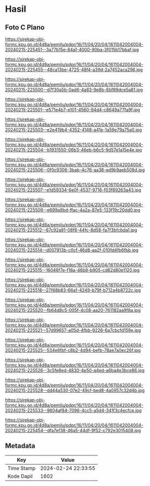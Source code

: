 # Hasil

## Foto C Plano

https://sirekap-obj-formc.kpu.go.id/4d8a/pemilu/pdpr/16/11/04/20/04/1611042004004-20240215-225451--3a77b15e-84a1-4000-90ba-3f015b17bbaf.jpg

https://sirekap-obj-formc.kpu.go.id/4d8a/pemilu/pdpr/16/11/04/20/04/1611042004004-20240215-225455--48ca13be-4725-48f4-a39d-2a7452aca296.jpg

https://sirekap-obj-formc.kpu.go.id/4d8a/pemilu/pdpr/16/11/04/20/04/1611042004004-20240215-225500--d7f30a5b-0ad6-4a83-9e8b-6bf89dce5a81.jpg

https://sirekap-obj-formc.kpu.go.id/4d8a/pemilu/pdpr/16/11/04/20/04/1611042004004-20240215-225501--e571e4b7-e101-4560-94d4-c8649a77fa9f.jpg

https://sirekap-obj-formc.kpu.go.id/4d8a/pemilu/pdpr/16/11/04/20/04/1611042004004-20240215-225503--e2e419b4-4352-4148-a41e-1a59e79a75a0.jpg

https://sirekap-obj-formc.kpu.go.id/4d8a/pemilu/pdpr/16/11/04/20/04/1611042004004-20240215-225504--b1931550-06b3-46eb-b6c5-9d57e1a15e4e.jpg

https://sirekap-obj-formc.kpu.go.id/4d8a/pemilu/pdpr/16/11/04/20/04/1611042004004-20240215-225506--0f0c9306-3bab-4c76-aa38-ed9b9aeb508d.jpg

https://sirekap-obj-formc.kpu.go.id/4d8a/pemilu/pdpr/16/11/04/20/04/1611042004004-20240215-225507--e1d59334-6e0f-4537-9716-f03f89263a43.jpg

https://sirekap-obj-formc.kpu.go.id/4d8a/pemilu/pdpr/16/11/04/20/04/1611042004004-20240215-225509--e699a9bd-ffac-4a2a-87e5-133f19c20dd0.jpg

https://sirekap-obj-formc.kpu.go.id/4d8a/pemilu/pdpr/16/11/04/20/04/1611042004004-20240215-225512--67c92a91-08f8-44fc-8d58-fa7f3bfcbda1.jpg

https://sirekap-obj-formc.kpu.go.id/4d8a/pemilu/pdpr/16/11/04/20/04/1611042004004-20240215-225514--d007913b-c0cf-46d8-aa2f-010fd4fb6fbb.jpg

https://sirekap-obj-formc.kpu.go.id/4d8a/pemilu/pdpr/16/11/04/20/04/1611042004004-20240215-225515--16046f7e-f16a-46b8-b905-cd62d80e1120.jpg

https://sirekap-obj-formc.kpu.go.id/4d8a/pemilu/pdpr/16/11/04/20/04/1611042004004-20240215-225518--27f68b83-66a1-4249-b79f-b712a4b8722c.jpg

https://sirekap-obj-formc.kpu.go.id/4d8a/pemilu/pdpr/16/11/04/20/04/1611042004004-20240215-225520--fb64d8c5-005f-4c08-aa20-761182aa9f8a.jpg

https://sirekap-obj-formc.kpu.go.id/4d8a/pemilu/pdpr/16/11/04/20/04/1611042004004-20240215-225521--57d99657-a05d-4fbb-9226-6a7cbcfd159e.jpg

https://sirekap-obj-formc.kpu.go.id/4d8a/pemilu/pdpr/16/11/04/20/04/1611042004004-20240215-225525--534e6fbf-c8b2-4d94-befb-78ae7a0ec26f.jpg

https://sirekap-obj-formc.kpu.go.id/4d8a/pemilu/pdpr/16/11/04/20/04/1611042004004-20240215-225526--3c5fe8ed-4830-4e50-a4ed-a6ba4e3bce86.jpg

https://sirekap-obj-formc.kpu.go.id/4d8a/pemilu/pdpr/16/11/04/20/04/1611042004004-20240215-225528--dd44a530-07e2-49cf-bed8-4a0957c32d4b.jpg

https://sirekap-obj-formc.kpu.go.id/4d8a/pemilu/pdpr/16/11/04/20/04/1611042004004-20240215-225533--9604af84-7096-4cc5-a5d4-341f3c4ecfce.jpg

https://sirekap-obj-formc.kpu.go.id/4d8a/pemilu/pdpr/16/11/04/20/04/1611042004004-20240215-225454--dfa7ef38-46a5-44df-9f52-c792e3015408.jpg


## Metadata

| Key        | Value               |
| ---------- | ------------------- |
| Time Stamp | 2024-02-24 22:33:55 |
| Kode Dapil | 1602                |



